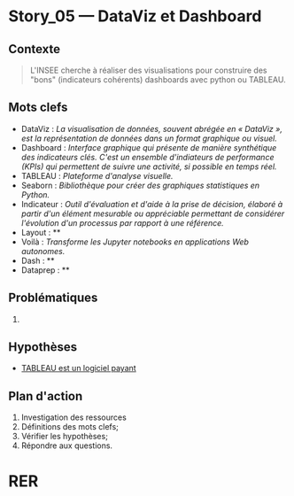 <link rel="stylesheet" href="../../stylesheet.css">

# Story_05 — DataViz et Dashboard

## Contexte
> L'INSEE cherche à réaliser des visualisations pour construire des "bons" (indicateurs cohérents) dashboards avec python ou TABLEAU.

## Mots clefs
- <def-of>DataViz</def-of> : *La visualisation de données, souvent abrégée en « DataViz », est la représentation de données dans un format graphique ou visuel.*
- <def-of>Dashboard</def-of> : *Interface graphique qui présente de manière synthétique des indicateurs clés. C'est un ensemble d'indiateurs de performance (KPIs) qui permettent de suivre une activité, si possible en temps réel.*
- <def-of>TABLEAU</def-of> : *Plateforme d'analyse visuelle.*
- <def-of>Seaborn</def-of> : *Bibliothèque pour créer des graphiques statistiques en Python.*
- <def-of>Indicateur</def-of> : *Outil d'évaluation et d'aide à la prise de décision, élaboré à partir d'un élément mesurable ou appréciable permettant de considérer l'évolution d'un processus par rapport à une référence.*
- <def-of>Layout</def-of> : **
- <def-of>Voilà</def-of> : *Transforme les Jupyter notebooks en applications Web autonomes.*
- <def-of>Dash</def-of> : **
- <def-of>Dataprep</def-of> : **

## Problématiques
1. 

## Hypothèses
- <u>TABLEAU est un logiciel payant</u> <h-t/>

## Plan d'action
1. Investigation des ressources
6. Définitions des mots clefs;
7. Vérifier les hypothèses;
8. Répondre aux questions.

# RER